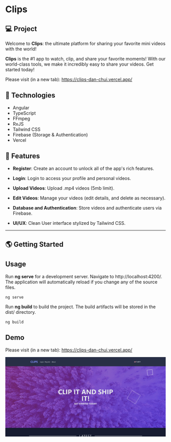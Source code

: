 # Clips

## 💻 Project
Welcome to **Clips**: the ultimate platform for sharing your favorite mini videos with the world!

**Clips** is the #1 app to watch, clip, and share your favorite moments! With our world-class tools, we make it incredibly easy to share your videos. Get started today!

Please visit (in a new tab): https://clips-dan-chui.vercel.app/

## 🚀 Technologies

- Angular
- TypeScript
- FFmpeg
- RxJS
- Tailwind CSS
- Firebase (Storage & Authentication)
- Vercel

## 💫 Features

- **Register**: Create an account to unlock all of the app's rich features.

- **Login**: Login to access your profile and personal videos.

- **Upload Videos**: Upload .mp4 videos (5mb limit).

- **Edit Videos**: Manage your videos (edit details, and delete as necessary).

- **Database and Authentication**: Store videos and authenticate users via Firebase.

- **UI/UX**: Clean User interface stylized by Tailwind CSS.

---

## 🌎 Getting Started

## Usage

Run **ng serve** for a development server. Navigate to http://localhost:4200/. The application will automatically reload if you change any of the source files.

```
ng serve
```

Run **ng build** to build the project. The build artifacts will be stored in the dist/ directory.

```
ng build
```

## Demo

Please visit (in a new tab): https://clips-dan-chui.vercel.app/

![](/src/assets/screenshot.webp)
